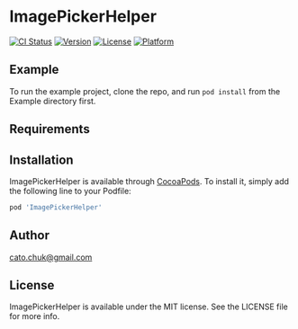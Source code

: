 # ImagePickerHelper

[![CI Status](https://img.shields.io/travis/cato.chuk@gmail.com/ImagePickerHelper.svg?style=flat)](https://travis-ci.org/cato.chuk@gmail.com/ImagePickerHelper)
[![Version](https://img.shields.io/cocoapods/v/ImagePickerHelper.svg?style=flat)](https://cocoapods.org/pods/ImagePickerHelper)
[![License](https://img.shields.io/cocoapods/l/ImagePickerHelper.svg?style=flat)](https://cocoapods.org/pods/ImagePickerHelper)
[![Platform](https://img.shields.io/cocoapods/p/ImagePickerHelper.svg?style=flat)](https://cocoapods.org/pods/ImagePickerHelper)

## Example

To run the example project, clone the repo, and run `pod install` from the Example directory first.

## Requirements

## Installation

ImagePickerHelper is available through [CocoaPods](https://cocoapods.org). To install
it, simply add the following line to your Podfile:

```ruby
pod 'ImagePickerHelper'
```

## Author

cato.chuk@gmail.com

## License

ImagePickerHelper is available under the MIT license. See the LICENSE file for more info.
